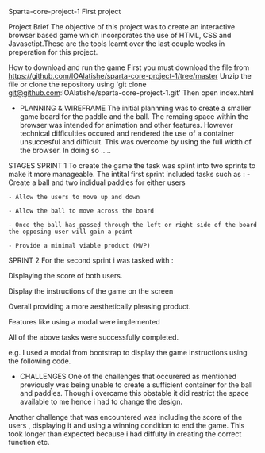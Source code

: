 Sparta-core-project-1
First project

Project Brief
The objective of this project was to create an interactive browser based game which incorporates the use of HTML, CSS and Javasctipt.These are the tools learnt over the last couple weeks in preperation for this project.

How to download and run the game
First you must download the file from https://github.com/IOAlatishe/sparta-core-project-1/tree/master Unzip the file or clone the repository using 'git clone git@github.com:IOAlatishe/sparta-core-project-1.git' Then open index.html

- PLANNING & WIREFRAME
The initial plannning was to create a smaller game board for the paddle and the ball. The remaing space within the browser was intended for animation and other features. However technical difficulties occured and rendered the use of a container unsuccesful and difficult. This was overcome by using the full width of the browser. In doing so .....

STAGES
SPRINT 1
To create the game the task was splint into two sprints to make it more manageable. The intital first sprint included tasks such as : - Create a ball and two indidual paddles for either users

    - Allow the users to move up and down

    - Allow the ball to move across the board

    - Once the ball has passed through the left or right side of the board the opposing user will gain a point

    - Provide a minimal viable product (MVP)
SPRINT 2
For the second sprint i was tasked with :

Displaying the score of both users.

Display the instructions of the game on the screen

Overall providing a more aesthetically pleasing product.

Features like using a modal were implemented

All of the above tasks were successfully completed.

e.g. I used a modal from bootstrap to display the game instructions using the following code.

- CHALLENGES
One of the challenges that occurered as mentioned previously was being unable to create a sufficient container for the ball and paddles. Though i overcame this obstable it did restrict the space available to me hence i had to change the design.

Another challenge that was encountered was including the score of the users , displaying it and using a winning condition to end the game. This took longer than expected because i had diffulty in creating the correct function etc.
